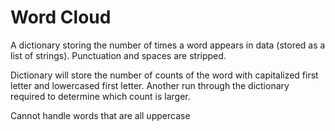 # Word Cloud
A dictionary storing the number of times a word appears in data (stored as a list of strings). Punctuation and spaces are stripped.

Dictionary will store the number of counts of the word with capitalized first letter and lowercased first letter. Another run through the dictionary required to determine which count is larger.

Cannot handle words that are all uppercase
